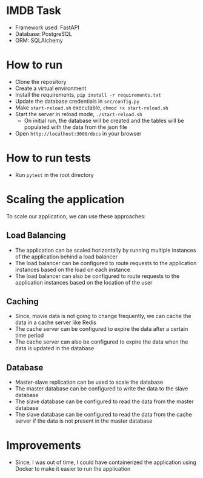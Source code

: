 # IMDB Task

- Framework used: FastAPI
- Database: PostgreSQL
- ORM: SQLAlchemy

# How to run

- Clone the repository
- Create a virtual environment
- Install the requirements, `pip install -r requirements.txt`
- Update the database credentials in `src/config.py`
- Make `start-reload.sh` executable, `chmod +x start-reload.sh`
- Start the server in reload mode, `./start-reload.sh`
    - On initial run, the database will be created and the tables will be populated with the data from the json file
- Open `http://localhost:3000/docs` in your browser

# How to run tests

- Run `pytest` in the root directory

# Scaling the application

To scale our application, we can use these approaches:

## Load Balancing

- The application can be scaled horizontally by running multiple instances of the application behind a load balancer
- The load balancer can be configured to route requests to the application instances based on the load on each instance
- The load balancer can also be configured to route requests to the application instances based on the location of the
  user

## Caching

- Since, movie data is not going to change frequently, we can cache the data in a cache server like Redis
- The cache server can be configured to expire the data after a certain time period
- The cache server can also be configured to expire the data when the data is updated in the database

## Database

- Master-slave replication can be used to scale the database
- The master database can be configured to write the data to the slave database
- The slave database can be configured to read the data from the master database
- The slave database can be configured to read the data from the cache server if the data is not present in the master
  database

# Improvements

- Since, I was out of time, I could have containerized the application using Docker to make it easier to run the
  application
